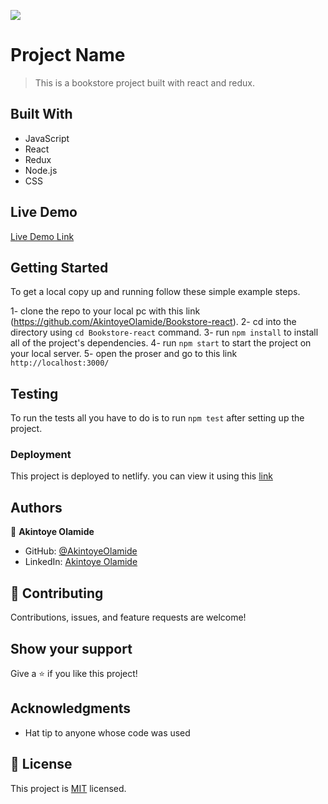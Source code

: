 ![](https://img.shields.io/badge/Microverse-blueviolet)

# Project Name

> This is a bookstore project built with react and redux.

## Built With

- JavaScript
- React
- Redux
- Node.js
- CSS

## Live Demo

[Live Demo Link](https://condescending-goodall-65054e.netlify.app)

## Getting Started

To get a local copy up and running follow these simple example steps.

1- clone the repo to your local pc with this link (<https://github.com/AkintoyeOlamide/Bookstore-react>).
2- cd into the directory using `cd Bookstore-react` command.
3- run `npm install` to install all of the project's dependencies.
4- run `npm start` to start the project on your local server.
5- open the proser and go to this link `http://localhost:3000/`

## Testing

To run the tests all you have to do is to run `npm test` after setting up the project.

### Deployment

This project is deployed to netlify. you can view it using this [link](https://condescending-goodall-65054e.netlify.app)

## Authors

👤 **Akintoye Olamide**

- GitHub: [@AkintoyeOlamide](https://github.com/AkintoyeOlamide)
- LinkedIn: [Akintoye Olamide](https://linkedin.com/in/Akintoyeolamide)

## 🤝 Contributing

Contributions, issues, and feature requests are welcome!

## Show your support

Give a ⭐️ if you like this project!

## Acknowledgments

- Hat tip to anyone whose code was used

## 📝 License

This project is [MIT](lic.url) licensed.
